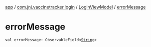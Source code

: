 [app](../../index.md) / [com.jnj.vaccinetracker.login](../index.md) / [LoginViewModel](index.md) / [errorMessage](./error-message.md)

# errorMessage

`val errorMessage: ObservableField<`[`String`](https://kotlinlang.org/api/latest/jvm/stdlib/kotlin/-string/index.html)`>`